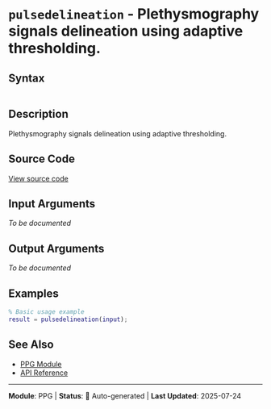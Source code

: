 # `pulsedelineation` - Plethysmography signals delineation using adaptive thresholding.

## Syntax

```matlab
```

## Description

Plethysmography signals delineation using adaptive thresholding.

## Source Code

[View source code](../../../src/ppg/pulsedelineation.m)

## Input Arguments

*To be documented*

## Output Arguments

*To be documented*

## Examples

```matlab
% Basic usage example
result = pulsedelineation(input);
```

## See Also

- [PPG Module](README.md)
- [API Reference](../README.md)

---

**Module**: PPG | **Status**: 🔄 Auto-generated | **Last Updated**: 2025-07-24
